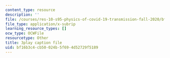 ```yaml
---
content_type: resource
description: ''
file: /courses/res-10-s95-physics-of-covid-19-transmission-fall-2020/bf16b3c4cb50024b5f694d52729f5189_hAUFAN8Ceac.srt
file_type: application/x-subrip
learning_resource_types: []
ocw_type: OCWFile
resourcetype: Other
title: 3play caption file
uid: bf16b3c4-cb50-024b-5f69-4d52729f5189
---
```

